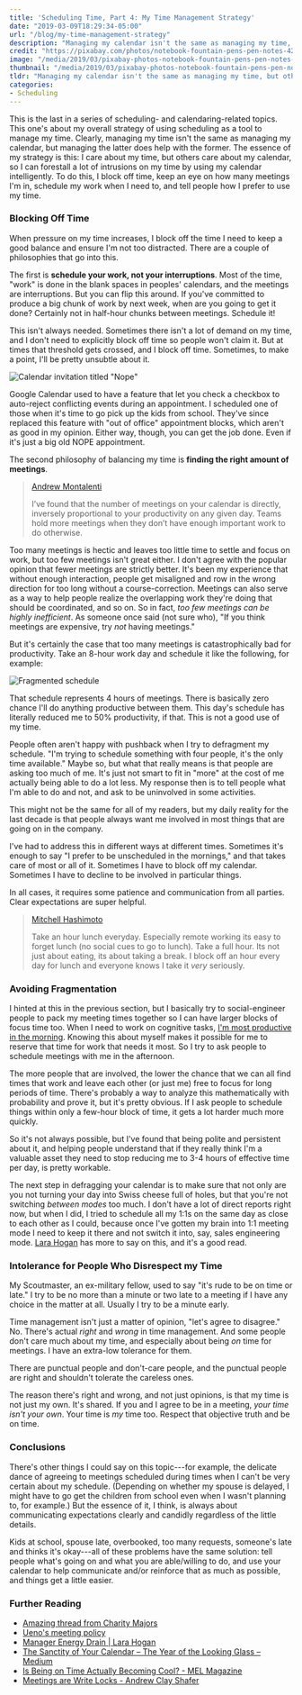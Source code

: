 ```yaml
---
title: 'Scheduling Time, Part 4: My Time Management Strategy'
date: "2019-03-09T18:29:34-05:00"
url: "/blog/my-time-management-strategy"
description: "Managing my calendar isn't the same as managing my time, but other people interact with my calendar, so I take it seriously."
credit: "https://pixabay.com/photos/notebook-fountain-pens-pen-notes-428293/"
image: "/media/2019/03/pixabay-photos-notebook-fountain-pens-pen-notes-428293.jpg"
thumbnail: "/media/2019/03/pixabay-photos-notebook-fountain-pens-pen-notes-428293.tn-500x500.jpg"
tldr: "Managing my calendar isn't the same as managing my time, but other people interact with my calendar, so I take it seriously. I block off time, I'm mindful of the balance between too-many and too-few meetings, I schedule work when I need to, and I communicate and overcommunicate with my colleagues about how my time is best used."
categories:
- Scheduling
---
```

This is the last in a series of scheduling- and calendaring-related topics.
This one's about my overall strategy of using scheduling as a tool to manage my time.
Clearly, managing my time isn't the same as managing my calendar, but managing the latter does help with the former.
The essence of my strategy is this: I care about my time, but others care about my calendar, so I can forestall a lot of intrusions on my time by using my calendar intelligently.
To do this, I block off time, keep an eye on how many meetings I'm in, schedule my work when I need to, and tell people how I prefer to use my time.
<!--more-->

### Blocking Off Time

When pressure on my time increases, I block off the time I need to keep a good balance and ensure I'm not too distracted.
There are a couple of philosophies that go into this.

The first is **schedule your work, not your interruptions**.
Most of the time, "work" is done in the blank spaces in peoples' calendars, and the meetings are interruptions.
But you can flip this around.
If you've committed to produce a big chunk of work by next week, when are you going to get it done?
Certainly not in half-hour chunks between meetings.
Schedule it!

This isn't always needed.
Sometimes there isn't a lot of demand on my time, and I don't need to explicitly block off time so people won't claim it.
But at times that threshold gets crossed, and I block off time.
Sometimes, to make a point, I'll be pretty unsubtle about it.

![Calendar invitation titled "Nope"](/media/2019/03/nope.png)

Google Calendar used to have a feature that let you check a checkbox to auto-reject conflicting events during an appointment.
I scheduled one of those when it's time to go pick up the kids from school.
They've since replaced this feature with "out of office" appointment blocks, which aren't as good in my opinion.
Either way, though, you can get the job done.
Even if it's just a big old NOPE appointment.

The second philosophy of balancing my time is **finding the right amount of meetings**.

> [Andrew Montalenti](https://twitter.com/amontalenti/status/1061081128952578049)
>
> I’ve found that the number of meetings on your calendar is directly, inversely proportional to your productivity on any given day. Teams hold more meetings when they don’t have enough important work to do otherwise.

Too many meetings is hectic and leaves too little time to settle and focus on work, but too few meetings isn't great either.
I don't agree with the popular opinion that fewer meetings are strictly better.
It's been my experience that without enough interaction, people get misaligned and row in the wrong direction for too long without a course-correction.
Meetings can also serve as a way to help people realize the overlapping work they're doing that should be coordinated, and so on.
So in fact, *too few meetings can be highly inefficient*.
As someone once said (not sure who), "If you think meetings are expensive, try *not* having meetings."

But it's certainly the case that too many meetings is catastrophically bad for productivity.
Take an 8-hour work day and schedule it like the following, for example:

![Fragmented schedule](/media/2019/03/fragmented-schedule.png)

That schedule represents 4 hours of meetings.
There is basically zero chance I'll do anything productive between them.
This day's schedule has literally reduced me to 50% productivity, if that.
This is not a good use of my time.

People often aren't happy with pushback when I try to defragment my schedule.
"I'm trying to schedule something with four people, it's the only time available."
Maybe so, but what that really means is that people are asking too much of me.
It's just not smart to fit in "more" at the cost of me actually being able to do a lot less.
My response then is to tell people what I'm able to do and not, and ask to be uninvolved in some activities.

This might not be the same for all of my readers, but my daily reality for the last decade is that people always want me involved in most things that are going on in the company.

I've had to address this in different ways at different times.
Sometimes it's enough to say "I prefer to be unscheduled in the mornings," and that takes care of most or all of it.
Sometimes I have to block off my calendar.
Sometimes I have to decline to be involved in particular things.

In all cases, it requires some patience and communication from all parties.
Clear expectations are super helpful.

> [Mitchell Hashimoto](https://twitter.com/mitchellh/status/1074709385266442246)
>
> Take an hour lunch everyday. Especially remote working its easy to forget lunch (no social cues to go to lunch). Take a full hour. Its not just about eating, its about taking a break. I block off an hour every day for lunch and everyone knows I take it *very* seriously.

### Avoiding Fragmentation

I hinted at this in the previous section, but I basically try to social-engineer people to pack my meeting times together so I can have larger blocks of focus time too.
When I need to work on cognitive tasks, [I'm most productive in the morning](/blog/2015/06/05/maximize-productivity-in-three-easy-steps/).
Knowing this about myself makes it possible for me to reserve that time for work that needs it most.
So I try to ask people to schedule meetings with me in the afternoon.

The more people that are involved, the lower the chance that we can all find times that work and leave each other (or just me) free to focus for long periods of time.
There's probably a way to analyze this mathematically with probability and prove it, but it's pretty obvious.
If I ask people to schedule things within only a few-hour block of time, it gets a lot harder much more quickly.

So it's not always possible, but I've found that being polite and persistent about it, and helping people understand that if they really think I'm a valuable asset they need to stop reducing me to 3-4 hours of effective time per day, is pretty workable.

The next step in defragging your calendar is to make sure that not only are you not turning your day into Swiss cheese full of holes, but that you're not switching *between modes* too much.
I don't have a lot of direct reports right now, but when I did, I tried to schedule all my 1:1s on the same day as close to each other as I could, because once I've gotten my brain into 1:1 meeting mode I need to keep it there and not switch it into, say, sales engineering mode.
[Lara Hogan](https://larahogan.me/blog/manager-energy-drain/) has more to say on this, and it's a good read.

### Intolerance for People Who Disrespect my Time

My Scoutmaster, an ex-military fellow, used to say "it's rude to be on time or late."
I try to be no more than a minute or two late to a meeting if I have any choice in the matter at all.
Usually I try to be a minute early.

Time management isn't just a matter of opinion, "let's agree to disagree."
No.
There's actual *right* and *wrong* in time management.
And some people don't care much about my time, and especially about being *on* time for meetings.
I have an extra-low tolerance for them.

There are punctual people and don't-care people, and the punctual people are right and shouldn't tolerate the careless ones.

The reason there's right and wrong, and not just opinions, is that my time is not just my own.
It's shared.
If you and I agree to be in a meeting, *your time isn't your own*.
Your time is *my* time too.
Respect that objective truth and be on time.

### Conclusions

There's other things I could say on this topic---for example, the delicate dance of agreeing to meetings scheduled during times when I can't be very certain about my schedule.
(Depending on whether my spouse is delayed, I might have to go get the children from school even when I wasn't planning to, for example.)
But the essence of it, I think, is always about communicating expectations clearly and candidly regardless of the little details.

Kids at school, spouse late, overbooked, too many requests, someone's late and thinks it's okay---all of these problems have the same solution:
tell people what's going on  and what you are able/willing to do, and use your calendar to help communicate and/or reinforce that as much as possible, and things get a little easier.

### Further Reading

- [Amazing thread from Charity Majors](https://twitter.com/mipsytipsy/status/842950785713418240)
- [Ueno's meeting policy](https://loremipsum.ueno.co/meeting-policy-9b04593d1b28)
- [Manager Energy Drain | Lara Hogan](http://larahogan.me/blog/manager-energy-drain/)
- [The Sanctity of Your Calendar – The Year of the Looking Glass – Medium](https://medium.com/the-year-of-the-looking-glass/the-sanctity-of-your-calendar-f96415b6f3ea)
- [Is Being on Time Actually Becoming Cool? - MEL Magazine](https://melmagazine.com/en-us/story/punctuality-being-on-time-cool-now-gen-z)
- [Meetings are Write Locks - Andrew Clay Shafer](https://groups.google.com/forum/#!msg/devops/XA87snaFJXg/jrDzEzh3OkgJ)